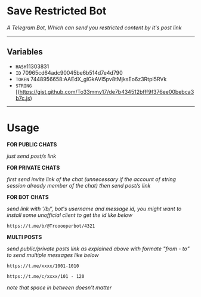 # Save Restricted Bot

*A Telegram Bot, Which can send you restricted content by it's post link*

---

## Variables

- `HASH`11303831
- `ID` 70965cd64adc90045be6b514d7e4d790
- `TOKEN` 7448956658:AAEdX_glGkAVI5pv8tMjksEo6z3RtpI5RVk
- `STRING` [(https://gist.github.com/To33mmy17/de7b434512bfff9f376ee00bebca3b7c.js)

---

# Usage

__FOR PUBLIC CHATS__

_just send post/s link_


__FOR PRIVATE CHATS__

_first send invite link of the chat (unnecessary if the account of string session already member of the chat)
then send post/s link_


__FOR BOT CHATS__

_send link with '/b/', bot's username and message id, you might want to install some unofficial client to get the id like below_

```
https://t.me/b/@Trooooperbot/4321
```

__MULTI POSTS__

_send public/private posts link as explained above with formate "from - to" to send multiple messages like below_


```
https://t.me/xxxx/1001-1010

https://t.me/c/xxxx/101 - 120
```

_note that space in between doesn't matter_
